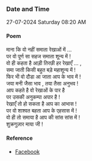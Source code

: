 ### Date and Time

27-07-2024 Saturday 08:20 AM

#### Poem

माना कि वो नहीं समाता रेखाओं में … <br />
पर वो पूर्ण सा सहज समाता शून्य में ! <br />
वो ही कहता है आड़ी तिरछी हर रेखाएँ … , <br />
समा जाती किसी बहुत बड़े महाशून्य में ! <br />
फिर भी वो दौडा आ जाता आप के भाव में ! <br />
जया मनी जैसा भाव , तया तैसा अनुभव ! <br />
आप कहते है वो रेखाओं के पार है <br />
पर उसकी अनुकम्पा अपार है ! <br />
रेखाएँ तो हो सकता है आप का आभास ! <br />
पर वो शाश्वत बहता आप के एहसास में ! <br />
वो ही तो समाया है आप की सांस सांस में ! <br />
शुक्रगुज़ार माया जी !

#### Reference

* [Facebook](https://www.facebook.com/share/v/Rt7KjeUah3EZg4Mm/?mibextid=FQVVTg)
